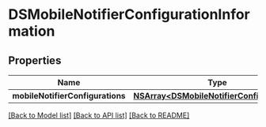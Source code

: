 # DSMobileNotifierConfigurationInformation

## Properties
Name | Type | Description | Notes
------------ | ------------- | ------------- | -------------
**mobileNotifierConfigurations** | [**NSArray&lt;DSMobileNotifierConfiguration&gt;***](DSMobileNotifierConfiguration.md) |  | [optional] 

[[Back to Model list]](../README.md#documentation-for-models) [[Back to API list]](../README.md#documentation-for-api-endpoints) [[Back to README]](../README.md)


